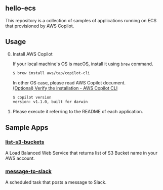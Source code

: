 hello-ecs
---

This repository is a collection of samples of applications running on ECS that provisioned by AWS Copilot.


## Usage

0. Install AWS Copilot

    If your local machine's OS is macOS, install it using `brew` command.
    
    ```bash
    $ brew install aws/tap/copilot-cli
    ```
    
    In other OS case, please read AWS Copilot document.  
    [(Optional) Verify the installation - AWS Copilot CLI](https://aws.github.io/copilot-cli/docs/getting-started/verify/)
    
    ```bash
    $ copilot version
    version: v1.1.0, built for darwin
    ```

1. Please execute it referring to the README of each application.

## Sample Apps

### [list-s3-buckets](https://github.com/michimani/hello-ecs/tree/master/list-s3-buckets)  

A Load Balanced Web Service that returns list of S3 Bucket name in your AWS account.


### [message-to-slack](https://github.com/michimani/hello-ecs/tree/master/message-to-slack)  

A scheduled task that posts a message to Slack.

